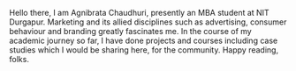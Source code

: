 Hello there,
I am Agnibrata Chaudhuri, presently an MBA student at NIT Durgapur. Marketing and its allied disciplines such as advertising, consumer behaviour and branding greatly fascinates me. In the course of my academic journey so far, I have done projects and courses including case studies which I would be sharing here, for the community. Happy reading, folks.
